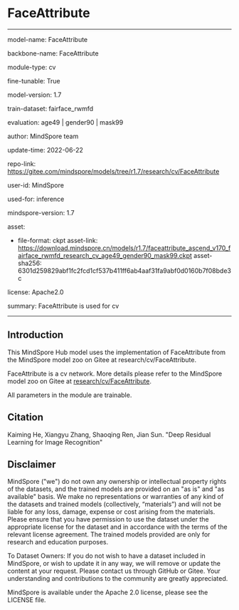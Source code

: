 # FaceAttribute

---

model-name: FaceAttribute

backbone-name: FaceAttribute

module-type: cv

fine-tunable: True

model-version: 1.7

train-dataset: fairface_rwmfd

evaluation: age49 | gender90 | mask99

author: MindSpore team

update-time: 2022-06-22

repo-link: <https://gitee.com/mindspore/models/tree/r1.7/research/cv/FaceAttribute>

user-id: MindSpore

used-for: inference

mindspore-version: 1.7

asset:

-
    file-format: ckpt
    asset-link: <https://download.mindspore.cn/models/r1.7/faceattribute_ascend_v170_fairface_rwmfd_research_cv_age49_gender90_mask99.ckpt>
    asset-sha256: 6301d259829abf1fc2fcd1cf537b411ff6ab4aaf31fa9abf0d0160b7f08bde3c

license: Apache2.0

summary: FaceAttribute is used for cv

---

## Introduction

This MindSpore Hub model uses the implementation of FaceAttribute from the MindSpore model zoo on Gitee at research/cv/FaceAttribute.

FaceAttribute is a cv network. More details please refer to the MindSpore model zoo on Gitee at [research/cv/FaceAttribute](https://gitee.com/mindspore/models/blob/r1.7/research/cv/FaceAttribute/README.md).

All parameters in the module are trainable.

## Citation

Kaiming He, Xiangyu Zhang, Shaoqing Ren, Jian Sun. "Deep Residual Learning for Image Recognition"

## Disclaimer

MindSpore ("we") do not own any ownership or intellectual property rights of the datasets, and the trained models are provided on an "as is" and "as available" basis. We make no representations or warranties of any kind of the datasets and trained models (collectively, “materials”) and will not be liable for any loss, damage, expense or cost arising from the materials. Please ensure that you have permission to use the dataset under the appropriate license for the dataset and in accordance with the terms of the relevant license agreement. The trained models provided are only for research and education purposes.

To Dataset Owners: If you do not wish to have a dataset included in MindSpore, or wish to update it in any way, we will remove or update the content at your request. Please contact us through GitHub or Gitee. Your understanding and contributions to the community are greatly appreciated.

MindSpore is available under the Apache 2.0 license, please see the LICENSE file.
